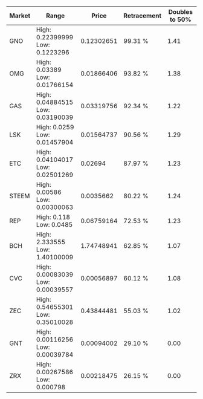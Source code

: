 | Market | Range | Price| Retracement | Doubles to 50% |
| --- | --- | --- | --- | --- |
| GNO | High: 0.22399999<br />Low: 0.1223296 | 0.12302651 | 99.31 % | 1.41 |
| OMG | High: 0.03389<br />Low: 0.01766154 | 0.01866406 | 93.82 % | 1.38 |
| GAS | High: 0.04884515<br />Low: 0.03190039 | 0.03319756 | 92.34 % | 1.22 |
| LSK | High: 0.0259<br />Low: 0.01457904 | 0.01564737 | 90.56 % | 1.29 |
| ETC | High: 0.04104017<br />Low: 0.02501269 | 0.02694 | 87.97 % | 1.23 |
| STEEM | High: 0.00586<br />Low: 0.00300063 | 0.0035662 | 80.22 % | 1.24 |
| REP | High: 0.118<br />Low: 0.0485 | 0.06759164 | 72.53 % | 1.23 |
| BCH | High: 2.333555<br />Low: 1.40100009 | 1.74748941 | 62.85 % | 1.07 |
| CVC | High: 0.00083039<br />Low: 0.00039557 | 0.00056897 | 60.12 % | 1.08 |
| ZEC | High: 0.54655301<br />Low: 0.35010028 | 0.43844481 | 55.03 % | 1.02 |
| GNT | High: 0.00116256<br />Low: 0.00039784 | 0.00094002 | 29.10 % | 0.00 |
| ZRX | High: 0.00267586<br />Low: 0.000798 | 0.00218475 | 26.15 % | 0.00 |
